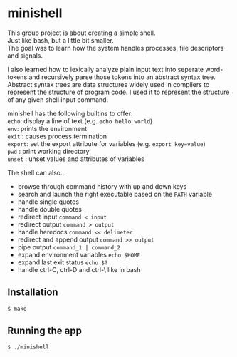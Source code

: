 # minishell

This group project is about creating a simple shell.  
Just like bash, but a little bit smaller.  
The goal was to learn how the system handles processes, file descriptors and signals.  

I also learned how to lexically analyze plain input text into seperate word-tokens and recursively parse those tokens into an abstract syntax tree.
Abstract syntax trees are data structures widely used in compilers to represent the structure of program code.
I used it to represent the structure of any given shell input command.

minishell has the following builtins to offer:  
`echo`: display a line of text (e.g. `echo hello world`)  
`env`: prints the environment  
`exit`  : causes process termination  
`export`: set the export attribute for variables (e.g. `export key=value`)  
`pwd`   : print working directory  
`unset` : unset values and attributes of variables  

The shell can also...  
- browse through command history with up and down keys  
- search and launch the right executable based on the `PATH` variable  
- handle single quotes  
- handle double quotes  
- redirect input `command < input`  
- redirect output `command > output`  
- handle heredocs `command << delimeter`
- redirect and append output `command >> output`  
- pipe output `command_1 | command_2`  
- expand environment variables `echo $HOME`  
- expand last exit status `echo $?`  
- handle ctrl-C, ctrl-D and ctrl-\ like in bash  

## Installation

```bash
$ make
```

## Running the app

```bash
$ ./minishell
